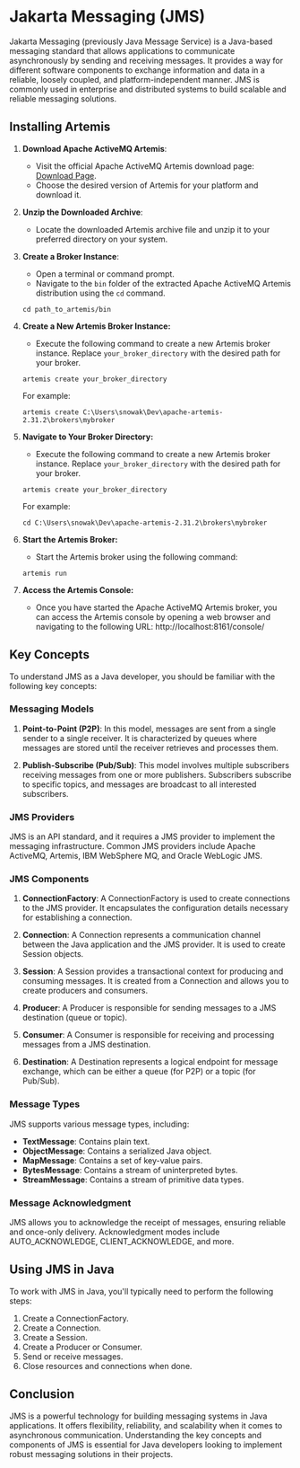 # Jakarta Messaging (JMS)

Jakarta Messaging (previously Java Message Service) is a Java-based messaging standard that allows applications to
communicate asynchronously by
sending and receiving messages. It provides a way for different software components to exchange information and data in
a reliable, loosely coupled, and platform-independent manner. JMS is commonly used in enterprise and distributed systems
to build scalable and reliable messaging solutions.

## Installing Artemis

1. **Download Apache ActiveMQ Artemis**:
    - Visit the official Apache ActiveMQ Artemis download
      page: [Download Page](https://activemq.apache.org/components/artemis/download/).
    - Choose the desired version of Artemis for your platform and download it.

2. **Unzip the Downloaded Archive**:
    - Locate the downloaded Artemis archive file and unzip it to your preferred directory on your system.

3. **Create a Broker Instance**:
    - Open a terminal or command prompt.
    - Navigate to the `bin` folder of the extracted Apache ActiveMQ Artemis distribution using the `cd` command.

   ```shell
   cd path_to_artemis/bin
   ```

4. **Create a New Artemis Broker Instance:**
    - Execute the following command to create a new Artemis broker instance. Replace `your_broker_directory` with the
      desired path for your broker.
   ```shell
   artemis create your_broker_directory
   ```
   For example:
   ```shell
   artemis create C:\Users\snowak\Dev\apache-artemis-2.31.2\brokers\mybroker
   ```

5. **Navigate to Your Broker Directory:**
    - Execute the following command to create a new Artemis broker instance. Replace `your_broker_directory` with the
      desired path for your broker.
   ```shell
   artemis create your_broker_directory
   ```
   For example:
      ```shell
   cd C:\Users\snowak\Dev\apache-artemis-2.31.2\brokers\mybroker
   ```
6. **Start the Artemis Broker:**
    - Start the Artemis broker using the following command:
   ```shell
   artemis run
   ```
7. **Access the Artemis Console:**
    - Once you have started the Apache ActiveMQ Artemis broker, you can access the Artemis console by opening a web
      browser and navigating to the following URL:
      http://localhost:8161/console/

## Key Concepts

To understand JMS as a Java developer, you should be familiar with the following key concepts:

### Messaging Models

1. **Point-to-Point (P2P)**: In this model, messages are sent from a single sender to a single receiver. It is
   characterized by queues where messages are stored until the receiver retrieves and processes them.

2. **Publish-Subscribe (Pub/Sub)**: This model involves multiple subscribers receiving messages from one or more
   publishers. Subscribers subscribe to specific topics, and messages are broadcast to all interested subscribers.

### JMS Providers

JMS is an API standard, and it requires a JMS provider to implement the messaging infrastructure. Common JMS providers
include Apache ActiveMQ, Artemis, IBM WebSphere MQ, and Oracle WebLogic JMS.

### JMS Components

1. **ConnectionFactory**: A ConnectionFactory is used to create connections to the JMS provider. It encapsulates the
   configuration details necessary for establishing a connection.

2. **Connection**: A Connection represents a communication channel between the Java application and the JMS provider. It
   is used to create Session objects.

3. **Session**: A Session provides a transactional context for producing and consuming messages. It is created from a
   Connection and allows you to create producers and consumers.

4. **Producer**: A Producer is responsible for sending messages to a JMS destination (queue or topic).

5. **Consumer**: A Consumer is responsible for receiving and processing messages from a JMS destination.

6. **Destination**: A Destination represents a logical endpoint for message exchange, which can be either a queue (for
   P2P) or a topic (for Pub/Sub).

### Message Types

JMS supports various message types, including:

- **TextMessage**: Contains plain text.
- **ObjectMessage**: Contains a serialized Java object.
- **MapMessage**: Contains a set of key-value pairs.
- **BytesMessage**: Contains a stream of uninterpreted bytes.
- **StreamMessage**: Contains a stream of primitive data types.

### Message Acknowledgment

JMS allows you to acknowledge the receipt of messages, ensuring reliable and once-only delivery. Acknowledgment modes
include AUTO_ACKNOWLEDGE, CLIENT_ACKNOWLEDGE, and more.

## Using JMS in Java

To work with JMS in Java, you'll typically need to perform the following steps:

1. Create a ConnectionFactory.
2. Create a Connection.
3. Create a Session.
4. Create a Producer or Consumer.
5. Send or receive messages.
6. Close resources and connections when done.

## Conclusion

JMS is a powerful technology for building messaging systems in Java applications. It offers flexibility, reliability,
and scalability when it comes to asynchronous communication. Understanding the key concepts and components of JMS is
essential for Java developers looking to implement robust messaging solutions in their projects.
